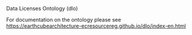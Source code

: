 

Data Licenses Ontology (dlo)

For documentation on the ontology please see https://earthcubearchitecture-ecresourcereg.github.io/dlo/index-en.html
